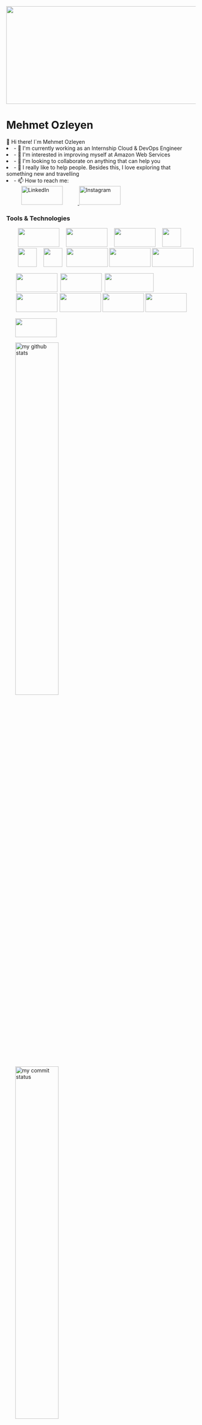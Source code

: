<img src="https://www.prepaway.com/design/img/courses/9475.jpg" width="1800px" height="260px">
<h1><strong>Mehmet Ozleyen</strong></h1>
👋 Hi there!  I`m Mehmet Ozleyen
<li>- 🔭 I'm currently working as an Internship Cloud & DevOps Engineer</li>
<li>- 🌱 I'm interested in improving myself at Amazon Web Services</li>
<li>- 👯 I'm looking to collaborate on anything that can help you</li>
<li>- 🤔 I really like to help people. Besides this, I love exploring that something new and travelling</li>
<li>- 📫 How to reach me: </li>
<body>
<a href="https://www.linkedin.com/in/mehmet-ozleyen/" target="_blank"  rel="noopener noreferrer">
<img src="https://user-images.githubusercontent.com/94003285/160731003-4e6ab064-1fa0-4e04-beb8-f207e2312932.png" alt="LinkedIn" width="110px" height="50px" hspace="40px">
</a>
<a href="https://www.instagram.com/mehmetozleyen20/" target ="_blank" rel="noopener noreferrer"> <img src="https://ccsonc.org/wp-content/uploads/2017/06/instagram-logo.png" alt="Instagram" width="110px" height="50px">
</a>
</body>
<h3>Tools & Technologies</h3>
 <ul>
<img src="https://www.vectorlogo.zone/util/preview.html?image=/logos/terraformio/terraformio-ar21.svg" width="110" height="50" hspace="7px">  
<img src="https://res.cloudinary.com/practicaldev/image/fetch/s--0h5bkq-D--/c_imagga_scale,f_auto,fl_progressive,h_900,q_auto,w_1600/https://dev-to-uploads.s3.amazonaws.com/i/i0dyl2hs1upd539p6k25.jpg" width="110" height="50" hspace="7px">  
<img src="https://www.zend.com/sites/default/files/image/2019-09/plugin-aws.jpg" width="110" height="50" hspace="7px">  
<img src="https://logos-download.com/wp-content/uploads/2018/09/Kubernetes_Logo.png" width="50" height="50" hspace="7px"> 
<img src="https://1000logos.net/wp-content/uploads/2017/03/Symbol-Linux.jpg" width="50px" height="50px" hspace="7px"> <img src="https://upload.wikimedia.org/wikipedia/commons/thumb/9/9a/Visual_Studio_Code_1.35_icon.svg/2048px-Visual_Studio_Code_1.35_icon.svg.png" width="50 hspace="7px"" height="50" hspace="7px"> 
<img src="https://www.kindpng.com/picc/m/715-7156771_grafana-png-grafana-logo-transparent-png.png" width="110" height="50"> 
<img src="https://www.seekpng.com/png/detail/321-3216936_jira-agile-logo-jira-service-desk-logo.png" width="110" height="50">  
<img src="https://encrypted-tbn0.gstatic.com/images?q=tbn:ANd9GcR3_MVViARkEGPWpzZ5OFvhOMjqSlG2oK-h9g&usqp=CAU" width="110" height="50">
</ul>
<ul>
<img src="https://res.cloudinary.com/practicaldev/image/fetch/s--Tnjdmvd3--/c_imagga_scale,f_auto,fl_progressive,h_900,q_auto,w_1600/https://dev-to-uploads.s3.amazonaws.com/i/iut5bis60lukw02yoe3j.jpg" width="110" height="50" hspace="2px"> 
<img src="https://cms-assets.tutsplus.com/uploads/users/1199/posts/25940/preview_image/ansible.png" width="110" height="50" hspace="2px">  
<img src="https://www.kindpng.com/picc/m/745-7454540_apache-maven-hd-png-download.png" width="130" height="50" hspace="2px">
<img src="https://flyclipart.com/thumbs/set-up-docker-swarm-cluster-using-consul-dzone-cloud-docker-swarm-logo-1074961.png" width="110" height="50" hspace="2px">  
<img src="https://toppng.com/uploads/preview/jenkins-logo-11609365847mufysaivph.png" width="110" height="50"> 
<img src="https://encrypted-tbn0.gstatic.com/images?q=tbn:ANd9GcSbe324TnFjT_9NwaIyPMSjeQhFzx-xaCy-Sg&usqp=CAU" width="110" height="50">  
<img src="https://www.cncf.io/wp-content/uploads/2020/08/prometheusBanner-1.png" width="110" height="50"> 
</ul>
<ul>
<img src="https://komarev.com/ghpvc/?username=mehmetozleyen" width="110" height="50"> 
</ul>
<ul>

<img src="https://github-readme-stats.vercel.app/api?username=mehmetozleyen&theme=chartreuse-dark" alt="my github stats" width="49%"/>
</ul>
<ul>

<img src="https://github-readme-streak-stats.herokuapp.com/?user=mehmetozleyen&theme=chartreuse-dark" alt="my commit status" width="49%" />
</ul>
<ul>

 <img src="https://github-readme-stats.vercel.app/api/top-langs/?username=mehmetozleyen&theme=chartreuse-dark&layout=compact" alt="languages" width="50%">
 </ul>
 
 <ul>
 <img src="[![Contributors][contributors-shield]][contributors-url]
[![Forks][forks-shield]][forks-url]
[![Stargazers][stars-shield]][stars-url]
[![Issues][issues-shield]][issues-url]
[![MIT License][license-shield]][license-url]
[![LinkedIn][linkedin-shield]][linkedin-url]" width="auto">
</ul>









